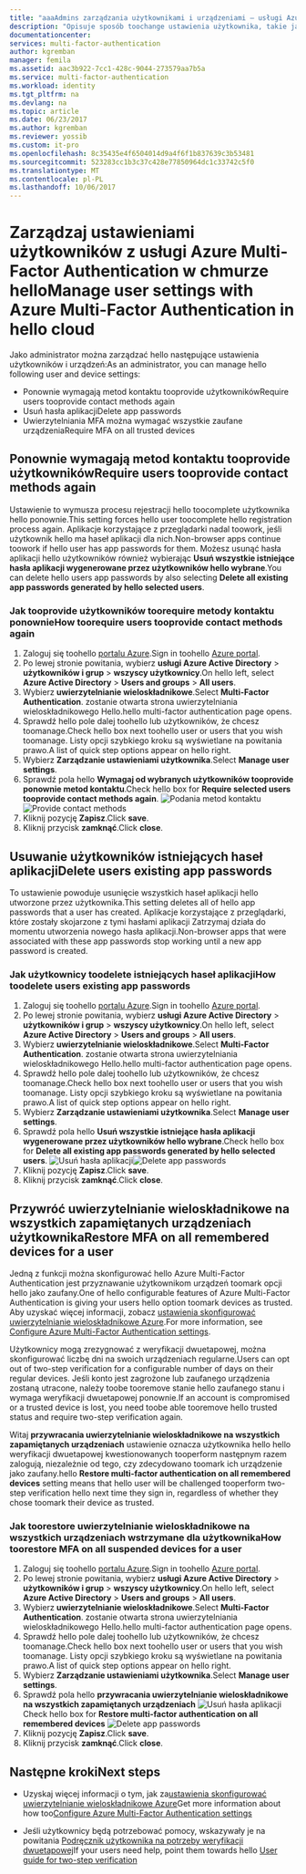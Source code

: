 ```yaml
---
title: "aaaAdmins zarządzania użytkownikami i urządzeniami — usługi Azure MFA | Dokumentacja firmy Microsoft"
description: "Opisuje sposób toochange ustawienia użytkownika, takie jak wymuszanie toodo użytkowników hello hello dowód proces ponownie."
documentationcenter: 
services: multi-factor-authentication
author: kgremban
manager: femila
ms.assetid: aac3b922-7cc1-428c-9044-273579aa7b5a
ms.service: multi-factor-authentication
ms.workload: identity
ms.tgt_pltfrm: na
ms.devlang: na
ms.topic: article
ms.date: 06/23/2017
ms.author: kgremban
ms.reviewer: yossib
ms.custom: it-pro
ms.openlocfilehash: 8c35435e4f6504014d9a4f6f1b837639c3b53481
ms.sourcegitcommit: 523283cc1b3c37c428e77850964dc1c33742c5f0
ms.translationtype: MT
ms.contentlocale: pl-PL
ms.lasthandoff: 10/06/2017
---
```

# <a name="manage-user-settings-with-azure-multi-factor-authentication-in-hello-cloud"></a><span data-ttu-id="c6d2e-103">Zarządzaj ustawieniami użytkowników z usługi Azure Multi-Factor Authentication w chmurze hello</span><span class="sxs-lookup"><span data-stu-id="c6d2e-103">Manage user settings with Azure Multi-Factor Authentication in hello cloud</span></span>
<span data-ttu-id="c6d2e-104">Jako administrator można zarządzać hello następujące ustawienia użytkowników i urządzeń:</span><span class="sxs-lookup"><span data-stu-id="c6d2e-104">As an administrator, you can manage hello following user and device settings:</span></span>

* <span data-ttu-id="c6d2e-105">Ponownie wymagają metod kontaktu tooprovide użytkowników</span><span class="sxs-lookup"><span data-stu-id="c6d2e-105">Require users tooprovide contact methods again</span></span>
* <span data-ttu-id="c6d2e-106">Usuń hasła aplikacji</span><span class="sxs-lookup"><span data-stu-id="c6d2e-106">Delete app passwords</span></span>
* <span data-ttu-id="c6d2e-107">Uwierzytelniania MFA można wymagać wszystkie zaufane urządzenia</span><span class="sxs-lookup"><span data-stu-id="c6d2e-107">Require MFA on all trusted devices</span></span> 

## <a name="require-users-tooprovide-contact-methods-again"></a><span data-ttu-id="c6d2e-108">Ponownie wymagają metod kontaktu tooprovide użytkowników</span><span class="sxs-lookup"><span data-stu-id="c6d2e-108">Require users tooprovide contact methods again</span></span>
<span data-ttu-id="c6d2e-109">Ustawienie to wymusza procesu rejestracji hello toocomplete użytkownika hello ponownie.</span><span class="sxs-lookup"><span data-stu-id="c6d2e-109">This setting forces hello user toocomplete hello registration process again.</span></span> <span data-ttu-id="c6d2e-110">Aplikacje korzystające z przeglądarki nadal toowork, jeśli użytkownik hello ma haseł aplikacji dla nich.</span><span class="sxs-lookup"><span data-stu-id="c6d2e-110">Non-browser apps continue toowork if hello user has app passwords for them.</span></span>  <span data-ttu-id="c6d2e-111">Możesz usunąć hasła aplikacji hello użytkowników również wybierając **Usuń wszystkie istniejące hasła aplikacji wygenerowane przez użytkowników hello wybrane**.</span><span class="sxs-lookup"><span data-stu-id="c6d2e-111">You can delete hello users app passwords by also selecting **Delete all existing app passwords generated by hello selected users**.</span></span>

### <a name="how-toorequire-users-tooprovide-contact-methods-again"></a><span data-ttu-id="c6d2e-112">Jak tooprovide użytkowników toorequire metody kontaktu ponownie</span><span class="sxs-lookup"><span data-stu-id="c6d2e-112">How toorequire users tooprovide contact methods again</span></span>
1. <span data-ttu-id="c6d2e-113">Zaloguj się toohello [portalu Azure](https://portal.azure.com).</span><span class="sxs-lookup"><span data-stu-id="c6d2e-113">Sign in toohello [Azure portal](https://portal.azure.com).</span></span>
2. <span data-ttu-id="c6d2e-114">Po lewej stronie powitania, wybierz **usługi Azure Active Directory** > **użytkowników i grup** > **wszyscy użytkownicy**.</span><span class="sxs-lookup"><span data-stu-id="c6d2e-114">On hello left, select **Azure Active Directory** > **Users and groups** > **All users**.</span></span>
3. <span data-ttu-id="c6d2e-115">Wybierz **uwierzytelnianie wieloskładnikowe**.</span><span class="sxs-lookup"><span data-stu-id="c6d2e-115">Select **Multi-Factor Authentication**.</span></span> <span data-ttu-id="c6d2e-116">zostanie otwarta strona uwierzytelniania wieloskładnikowego Hello.</span><span class="sxs-lookup"><span data-stu-id="c6d2e-116">hello multi-factor authentication page opens.</span></span> 
4. <span data-ttu-id="c6d2e-117">Sprawdź hello pole dalej toohello lub użytkowników, że chcesz toomanage.</span><span class="sxs-lookup"><span data-stu-id="c6d2e-117">Check hello box next toohello user or users that you wish toomanage.</span></span> <span data-ttu-id="c6d2e-118">Listy opcji szybkiego kroku są wyświetlane na powitania prawo.</span><span class="sxs-lookup"><span data-stu-id="c6d2e-118">A list of quick step options appear on hello right.</span></span> 
5. <span data-ttu-id="c6d2e-119">Wybierz **Zarządzanie ustawieniami użytkownika**.</span><span class="sxs-lookup"><span data-stu-id="c6d2e-119">Select **Manage user settings**.</span></span>
6. <span data-ttu-id="c6d2e-120">Sprawdź pola hello **Wymagaj od wybranych użytkowników tooprovide ponownie metod kontaktu**.</span><span class="sxs-lookup"><span data-stu-id="c6d2e-120">Check hello box for **Require selected users tooprovide contact methods again**.</span></span>
   <span data-ttu-id="c6d2e-121">![Podania metod kontaktu](./media/multi-factor-authentication-manage-users-and-devices/reproofup.png)</span><span class="sxs-lookup"><span data-stu-id="c6d2e-121">![Provide contact methods](./media/multi-factor-authentication-manage-users-and-devices/reproofup.png)</span></span>
7. <span data-ttu-id="c6d2e-122">Kliknij pozycję **Zapisz**.</span><span class="sxs-lookup"><span data-stu-id="c6d2e-122">Click **save**.</span></span>
8. <span data-ttu-id="c6d2e-123">Kliknij przycisk **zamknąć**.</span><span class="sxs-lookup"><span data-stu-id="c6d2e-123">Click **close**.</span></span>

## <a name="delete-users-existing-app-passwords"></a><span data-ttu-id="c6d2e-124">Usuwanie użytkowników istniejących haseł aplikacji</span><span class="sxs-lookup"><span data-stu-id="c6d2e-124">Delete users existing app passwords</span></span>
<span data-ttu-id="c6d2e-125">To ustawienie powoduje usunięcie wszystkich haseł aplikacji hello utworzone przez użytkownika.</span><span class="sxs-lookup"><span data-stu-id="c6d2e-125">This setting deletes all of hello app passwords that a user has created.</span></span> <span data-ttu-id="c6d2e-126">Aplikacje korzystające z przeglądarki, które zostały skojarzone z tymi hasłami aplikacji Zatrzymaj działa do momentu utworzenia nowego hasła aplikacji.</span><span class="sxs-lookup"><span data-stu-id="c6d2e-126">Non-browser apps that were associated with these app passwords stop working until a new app password is created.</span></span>

### <a name="how-toodelete-users-existing-app-passwords"></a><span data-ttu-id="c6d2e-127">Jak użytkownicy toodelete istniejących haseł aplikacji</span><span class="sxs-lookup"><span data-stu-id="c6d2e-127">How toodelete users existing app passwords</span></span>
1. <span data-ttu-id="c6d2e-128">Zaloguj się toohello [portalu Azure](https://portal.azure.com).</span><span class="sxs-lookup"><span data-stu-id="c6d2e-128">Sign in toohello [Azure portal](https://portal.azure.com).</span></span>
2. <span data-ttu-id="c6d2e-129">Po lewej stronie powitania, wybierz **usługi Azure Active Directory** > **użytkowników i grup** > **wszyscy użytkownicy**.</span><span class="sxs-lookup"><span data-stu-id="c6d2e-129">On hello left, select **Azure Active Directory** > **Users and groups** > **All users**.</span></span>
3. <span data-ttu-id="c6d2e-130">Wybierz **uwierzytelnianie wieloskładnikowe**.</span><span class="sxs-lookup"><span data-stu-id="c6d2e-130">Select **Multi-Factor Authentication**.</span></span> <span data-ttu-id="c6d2e-131">zostanie otwarta strona uwierzytelniania wieloskładnikowego Hello.</span><span class="sxs-lookup"><span data-stu-id="c6d2e-131">hello multi-factor authentication page opens.</span></span> 
6. <span data-ttu-id="c6d2e-132">Sprawdź hello pole dalej toohello lub użytkowników, że chcesz toomanage.</span><span class="sxs-lookup"><span data-stu-id="c6d2e-132">Check hello box next toohello user or users that you wish toomanage.</span></span> <span data-ttu-id="c6d2e-133">Listy opcji szybkiego kroku są wyświetlane na powitania prawo.</span><span class="sxs-lookup"><span data-stu-id="c6d2e-133">A list of quick step options appear on hello right.</span></span> 
7. <span data-ttu-id="c6d2e-134">Wybierz **Zarządzanie ustawieniami użytkownika**.</span><span class="sxs-lookup"><span data-stu-id="c6d2e-134">Select **Manage user settings**.</span></span>
8. <span data-ttu-id="c6d2e-135">Sprawdź pola hello **Usuń wszystkie istniejące hasła aplikacji wygenerowane przez użytkowników hello wybrane**.</span><span class="sxs-lookup"><span data-stu-id="c6d2e-135">Check hello box for **Delete all existing app passwords generated by hello selected users**.</span></span>
   <span data-ttu-id="c6d2e-136">![Usuń hasła aplikacji](./media/multi-factor-authentication-manage-users-and-devices/deleteapppasswords.png)</span><span class="sxs-lookup"><span data-stu-id="c6d2e-136">![Delete app passwords](./media/multi-factor-authentication-manage-users-and-devices/deleteapppasswords.png)</span></span>
9. <span data-ttu-id="c6d2e-137">Kliknij pozycję **Zapisz**.</span><span class="sxs-lookup"><span data-stu-id="c6d2e-137">Click **save**.</span></span>
10. <span data-ttu-id="c6d2e-138">Kliknij przycisk **zamknąć**.</span><span class="sxs-lookup"><span data-stu-id="c6d2e-138">Click **close**.</span></span>

## <a name="restore-mfa-on-all-remembered-devices-for-a-user"></a><span data-ttu-id="c6d2e-139">Przywróć uwierzytelnianie wieloskładnikowe na wszystkich zapamiętanych urządzeniach użytkownika</span><span class="sxs-lookup"><span data-stu-id="c6d2e-139">Restore MFA on all remembered devices for a user</span></span>
<span data-ttu-id="c6d2e-140">Jedną z funkcji można skonfigurować hello Azure Multi-Factor Authentication jest przyznawanie użytkownikom urządzeń toomark opcji hello jako zaufany.</span><span class="sxs-lookup"><span data-stu-id="c6d2e-140">One of hello configurable features of Azure Multi-Factor Authentication is giving your users hello option toomark devices as trusted.</span></span> <span data-ttu-id="c6d2e-141">Aby uzyskać więcej informacji, zobacz [ustawienia skonfigurować uwierzytelnianie wieloskładnikowe Azure](multi-factor-authentication-whats-next.md#remember-multi-factor-authentication-for-devices-that-users-trust).</span><span class="sxs-lookup"><span data-stu-id="c6d2e-141">For more information, see [Configure Azure Multi-Factor Authentication settings](multi-factor-authentication-whats-next.md#remember-multi-factor-authentication-for-devices-that-users-trust).</span></span>

<span data-ttu-id="c6d2e-142">Użytkownicy mogą zrezygnować z weryfikacji dwuetapowej, można skonfigurować liczbę dni na swoich urządzeniach regularne.</span><span class="sxs-lookup"><span data-stu-id="c6d2e-142">Users can opt out of two-step verification for a configurable number of days on their regular devices.</span></span> <span data-ttu-id="c6d2e-143">Jeśli konto jest zagrożone lub zaufanego urządzenia zostaną utracone, należy toobe tooremove stanie hello zaufanego stanu i wymaga weryfikacji dwuetapowej ponownie.</span><span class="sxs-lookup"><span data-stu-id="c6d2e-143">If an account is compromised or a trusted device is lost, you need toobe able tooremove hello trusted status and require two-step verification again.</span></span>

<span data-ttu-id="c6d2e-144">Witaj **przywracania uwierzytelnianie wieloskładnikowe na wszystkich zapamiętanych urządzeniach** ustawienie oznacza użytkownika hello hello weryfikacji dwuetapowej kwestionowanych tooperform następnym razem zalogują, niezależnie od tego, czy zdecydowano toomark ich urządzenie jako zaufany.</span><span class="sxs-lookup"><span data-stu-id="c6d2e-144">hello **Restore multi-factor authentication on all remembered devices** setting means that hello user will be challenged tooperform two-step verification hello next time they sign in, regardless of whether they chose toomark their device as trusted.</span></span> 

### <a name="how-toorestore-mfa-on-all-suspended-devices-for-a-user"></a><span data-ttu-id="c6d2e-145">Jak toorestore uwierzytelnianie wieloskładnikowe na wszystkich urządzeniach wstrzymane dla użytkownika</span><span class="sxs-lookup"><span data-stu-id="c6d2e-145">How toorestore MFA on all suspended devices for a user</span></span>
1. <span data-ttu-id="c6d2e-146">Zaloguj się toohello [portalu Azure](https://portal.azure.com).</span><span class="sxs-lookup"><span data-stu-id="c6d2e-146">Sign in toohello [Azure portal](https://portal.azure.com).</span></span>
2. <span data-ttu-id="c6d2e-147">Po lewej stronie powitania, wybierz **usługi Azure Active Directory** > **użytkowników i grup** > **wszyscy użytkownicy**.</span><span class="sxs-lookup"><span data-stu-id="c6d2e-147">On hello left, select **Azure Active Directory** > **Users and groups** > **All users**.</span></span>
3. <span data-ttu-id="c6d2e-148">Wybierz **uwierzytelnianie wieloskładnikowe**.</span><span class="sxs-lookup"><span data-stu-id="c6d2e-148">Select **Multi-Factor Authentication**.</span></span> <span data-ttu-id="c6d2e-149">zostanie otwarta strona uwierzytelniania wieloskładnikowego Hello.</span><span class="sxs-lookup"><span data-stu-id="c6d2e-149">hello multi-factor authentication page opens.</span></span> 
6. <span data-ttu-id="c6d2e-150">Sprawdź hello pole dalej toohello lub użytkowników, że chcesz toomanage.</span><span class="sxs-lookup"><span data-stu-id="c6d2e-150">Check hello box next toohello user or users that you wish toomanage.</span></span> <span data-ttu-id="c6d2e-151">Listy opcji szybkiego kroku są wyświetlane na powitania prawo.</span><span class="sxs-lookup"><span data-stu-id="c6d2e-151">A list of quick step options appear on hello right.</span></span> 
7. <span data-ttu-id="c6d2e-152">Wybierz **Zarządzanie ustawieniami użytkownika**.</span><span class="sxs-lookup"><span data-stu-id="c6d2e-152">Select **Manage user settings**.</span></span>
8. <span data-ttu-id="c6d2e-153">Sprawdź pola hello **przywracania uwierzytelnianie wieloskładnikowe na wszystkich zapamiętanych urządzeniach**
   ![Usuń hasła aplikacji](./media/multi-factor-authentication-manage-users-and-devices/rememberdevices.png)</span><span class="sxs-lookup"><span data-stu-id="c6d2e-153">Check hello box for **Restore multi-factor authentication on all remembered devices**
![Delete app passwords](./media/multi-factor-authentication-manage-users-and-devices/rememberdevices.png)</span></span>
9. <span data-ttu-id="c6d2e-154">Kliknij pozycję **Zapisz**.</span><span class="sxs-lookup"><span data-stu-id="c6d2e-154">Click **save**.</span></span>
10. <span data-ttu-id="c6d2e-155">Kliknij przycisk **zamknąć**.</span><span class="sxs-lookup"><span data-stu-id="c6d2e-155">Click **close**.</span></span>

## <a name="next-steps"></a><span data-ttu-id="c6d2e-156">Następne kroki</span><span class="sxs-lookup"><span data-stu-id="c6d2e-156">Next steps</span></span>

- <span data-ttu-id="c6d2e-157">Uzyskaj więcej informacji o tym, jak za[ustawienia skonfigurować uwierzytelnianie wieloskładnikowe Azure](multi-factor-authentication-whats-next.md)</span><span class="sxs-lookup"><span data-stu-id="c6d2e-157">Get more information about how too[Configure Azure Multi-Factor Authentication settings](multi-factor-authentication-whats-next.md)</span></span>

- <span data-ttu-id="c6d2e-158">Jeśli użytkownicy będą potrzebować pomocy, wskazywały je na powitania [Podręcznik użytkownika na potrzeby weryfikacji dwuetapowej](./end-user/multi-factor-authentication-end-user.md)</span><span class="sxs-lookup"><span data-stu-id="c6d2e-158">If your users need help, point them towards hello [User guide for two-step verification](./end-user/multi-factor-authentication-end-user.md)</span></span>
